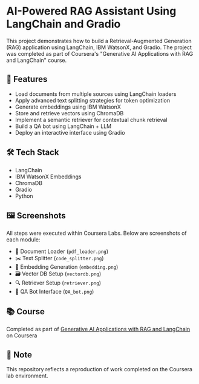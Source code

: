 # AI-Powered RAG Assistant Using LangChain and Gradio

This project demonstrates how to build a Retrieval-Augmented Generation (RAG) application using LangChain, IBM WatsonX, and Gradio. The project was completed as part of Coursera's "Generative AI Applications with RAG and LangChain" course.

## 🚀 Features
- Load documents from multiple sources using LangChain loaders
- Apply advanced text splitting strategies for token optimization
- Generate embeddings using IBM WatsonX
- Store and retrieve vectors using ChromaDB
- Implement a semantic retriever for contextual chunk retrieval
- Build a QA bot using LangChain + LLM
- Deploy an interactive interface using Gradio

## 🛠️ Tech Stack
- LangChain
- IBM WatsonX Embeddings
- ChromaDB
- Gradio
- Python

## 🖼️ Screenshots
All steps were executed within Coursera Labs. Below are screenshots of each module:

- 📄 Document Loader (`pdf_loader.png`)
- ✂️ Text Splitter (`code_splitter.png`)
- 🔢 Embedding Generation (`embedding.png`)
- 🗃️ Vector DB Setup (`vectordb.png`)
- 🔍 Retriever Setup (`retriever.png`)
- 🤖 QA Bot Interface (`QA_bot.png`)

## 📚 Course
Completed as part of [Generative AI Applications with RAG and LangChain](https://www.coursera.org/learn/langchain-rag) on Coursera

## 📌 Note
This repository reflects a reproduction of work completed on the Coursera lab environment.
